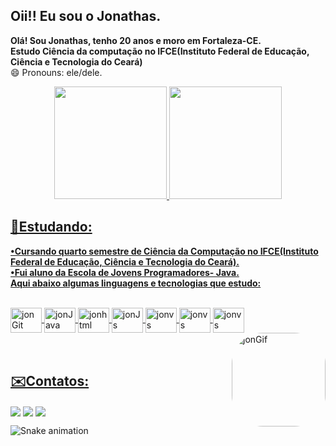 ## Oii!! Eu sou o Jonathas.

**Olá! Sou Jonathas, tenho 20 anos e moro em Fortaleza-CE.  
Estudo Ciência da computação no IFCE(Instituto Federal de Educação, Ciência e Tecnologia do Ceará)**  
😄 Pronouns: ele/dele.

<div align="center">
  <a href="https://github.com/jonathasltavares">
  <img height="180em" src="https://github-readme-stats.vercel.app/api?username=jonathasltavares&show_icons=true&theme=dracula&include_all_commits=true&count_private=true"/>
  <img height="180em" src="https://github-readme-stats.vercel.app/api/top-langs/?username=jonathasltavares&layout=compact&langs_count=7&theme=dracula"/>
</div>

## <h aling="left"><strong>📘Estudando:</strong></h><br>

**•Cursando quarto semestre de Ciência da Computação no IFCE(Instituto Federal de Educação, Ciência e Tecnologia do Ceará).<br>
•Fui aluno da Escola de Jovens Programadores- Java.<br>
Aqui abaixo algumas linguagens e tecnologias que estudo:**

<div style="display: inline_block"><br>
    <img align="center" alt="jonGit" height="40" width="50" src="https://cdn.jsdelivr.net/gh/devicons/devicon/icons/git/git-original.svg" />
    <img align="center" alt="jonJava" height="40" width="50" src="https://cdn.jsdelivr.net/gh/devicons/devicon/icons/java/java-original.svg" />
    <img align="center" alt="jonhtml" height="40" width="50" src="https://cdn.jsdelivr.net/gh/devicons/devicon/icons/html5/html5-original.svg" />
    <img align="center" alt="jonJs" height="40" width="50" src="https://cdn.jsdelivr.net/gh/devicons/devicon/icons/javascript/javascript-original.svg" />
    <img align="center" alt="jonvs" height="40" width="50" src="https://cdn.jsdelivr.net/gh/devicons/devicon/icons/vscode/vscode-original.svg" /> 
    <img align="center" alt="jonvs" height="40" width="50" src="https://user-images.githubusercontent.com/25181517/183890595-779a7e64-3f43-4634-bad2-eceef4e80268.png"/>
      <img align="center" alt="jonvs" height="40" width="50" src="https://user-images.githubusercontent.com/25181517/183891303-41f257f8-6b3d-487c-aa56-c497b880d0fb.png"/>
    <img align="right" alt="jonGif" height="150" style="border-radius:50px;" src="https://cdn.discordapp.com/attachments/860278451890159647/931724711736528926/meugif.gif?width=676&height=676">                                                                                                                                          
  </div><br><br>
  
 ## <h aling="left"><strong>✉️Contatos:</strong></h><br>
 
 <div> 
  <a href="https://instagram.com/surrendo_" target="_blank"><img align="center" src="https://img.shields.io/badge/-Instagram-%23E4405F?style=for-the-badge&logo=instagram&logoColor=white" target="_blank"></a>
  <a href = "mailto:jonathasl.tavares@gmail.com"><img align="center" src="https://img.shields.io/badge/-Gmail-%23333?style=for-the-badge&logo=gmail&logoColor=white" target="_blank"></a>
  <a href="https://www.linkedin.com/in/jonathas-tavares-a5a52423a/" target="_blank"><img align="center" src="https://img.shields.io/badge/-LinkedIn-%230077B5?style=for-the-badge&logo=linkedin&logoColor=white" target="_blank"></a>

![Snake animation](https://github.com/jonathasltavares/jonathasltavares/blob/output/github-contribution-grid-snake.svg)

 </div>
